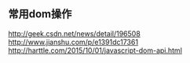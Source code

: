 ##  常用dom操作
http://geek.csdn.net/news/detail/196508
http://www.jianshu.com/p/e1391dc17361
http://harttle.com/2015/10/01/javascript-dom-api.html
